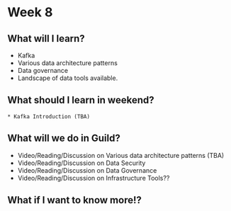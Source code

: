 # Week 8

## What will I learn?
* Kafka
* Various data architecture patterns
* Data governance
* Landscape of data tools available.

## What should I learn in weekend?
    * Kafka Introduction (TBA) 

## What will we do in Guild?
   * Video/Reading/Discussion on Various data architecture patterns (TBA)
   * Video/Reading/Discussion on Data Security
   * Video/Reading/Discussion on Data Governance
   * Video/Reading/Discussion on Infrastructure Tools??

## What if I want to know more!?
